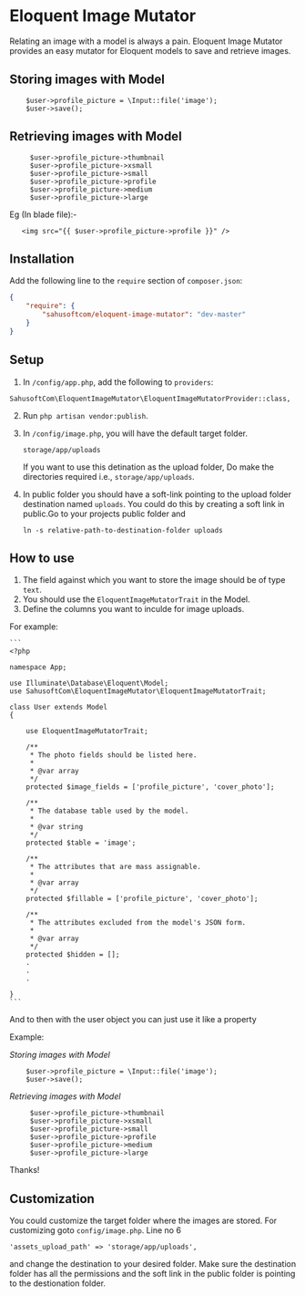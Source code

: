 Eloquent Image Mutator
======================

Relating an image with a model is always a pain. Eloquent Image Mutator provides an easy mutator for Eloquent models to save and retrieve images.

## Storing images with Model

```
    $user->profile_picture = \Input::file('image');
    $user->save();
```

## Retrieving images with Model

```
     $user->profile_picture->thumbnail
     $user->profile_picture->xsmall
     $user->profile_picture->small
     $user->profile_picture->profile
     $user->profile_picture->medium
     $user->profile_picture->large
```

Eg (In blade file):-

 ```
    <img src="{{ $user->profile_picture->profile }}" />
 ```

## Installation

Add the following line to the `require` section of `composer.json`:

```json
{
    "require": {
        "sahusoftcom/eloquent-image-mutator": "dev-master"
    }
}
```

## Setup

1. In `/config/app.php`, add the following to `providers`:
  
  ```
  SahusoftCom\EloquentImageMutator\EloquentImageMutatorProvider::class,
  ```
  
2. Run `php artisan vendor:publish`.

3. In `/config/image.php`, you will have the default target folder.
	
	```
	storage/app/uploads
	```
	
	If you want to use this detination as the upload folder, Do make the directories required i.e., `storage/app/uploads`.

4. In public folder you should have a soft-link pointing to the upload folder destination named `uploads`. You could do this by creating a soft link in public.Go to your projects public folder and

	```
	ln -s relative-path-to-destination-folder uploads
	```

## How to use

1. The field against which you want to store the image should be of type `text`.
2. You should use the `EloquentImageMutatorTrait` in the Model.
2. Define the columns you want to inculde for image uploads.

For example: 

	```
	<?php

	namespace App;

	use Illuminate\Database\Eloquent\Model;
	use SahusoftCom\EloquentImageMutator\EloquentImageMutatorTrait;

	class User extends Model
	{

	   	use EloquentImageMutatorTrait;

	   	/**
	   	 * The photo fields should be listed here.
	   	 *
	   	 * @var array
	   	 */
	   	protected $image_fields = ['profile_picture', 'cover_photo'];
	    
	    /**
	     * The database table used by the model.
	     *
	     * @var string
	     */
	    protected $table = 'image';

	    /**
	     * The attributes that are mass assignable.
	     *
	     * @var array
	     */
	    protected $fillable = ['profile_picture', 'cover_photo'];

	    /**
	     * The attributes excluded from the model's JSON form.
	     *
	     * @var array
	     */
	    protected $hidden = [];
	    .
	    .
	    .
	    
	}
	```

And to then with the user object you can just use it like a property

Example:

*Storing images with Model*

```
    $user->profile_picture = \Input::file('image');
    $user->save();
```

*Retrieving images with Model*

```
     $user->profile_picture->thumbnail
     $user->profile_picture->xsmall
     $user->profile_picture->small
     $user->profile_picture->profile
     $user->profile_picture->medium
     $user->profile_picture->large
```

Thanks!

## Customization

You could customize the target folder where the images are stored. For customizing goto `config/image.php`. Line no 6
```
'assets_upload_path' => 'storage/app/uploads',
```
and change the destination to your desired folder. Make sure the destination folder has all the permissions and the soft link in the public folder is pointing to the destionation folder.
